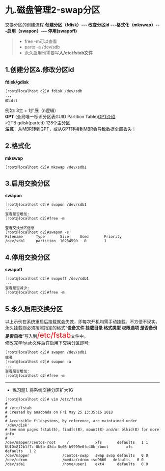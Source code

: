 # 九.磁盘管理2-swap分区

交换分区的创建流程
**创建分区（fdisk）--- 改变分区id ---格式化（mkswap）---启用（swapon）--- 停用(swapoff)**  

>* free -m可以查看
>* partx -a /dev/sdb
>* 永久启用也需要写**入/etc/fstab文件**

## 1.创建分区&.修改分区id
**fdisk/gdisk**
```
[root@localhost d2]# fdisk /dev/sdb
...
改id:t
```

例如: 3主 + 1扩展（n逻辑）  
**GPT** (全局唯一标识分区表GUID Partition Table)[GPT介绍](<https://zh.wikipedia.org/wiki/GUID%E7%A3%81%E7%A2%9F%E5%88%86%E5%89%B2%E8%A1%A8>)  
\>2TB  gdisk(parted)  128个主分区  
**注意**：从MBR转到GPT，或从GPT转换到MBR会导致数据全部丢失！

## 2.格式化
**mkswap**
```
[root@localhost d2]# mkswap /dev/sdb1
```

## 3.启用交换分区
**swapon**
```
[root@localhost d2]# swapon /dev/sdb1
...
查看是否增加:
[root@localhost d2]#free -m

查看交换分区信息
[root@localhost d2]#swapon -s
Filename      Type       Size     Used       Priority
/dev/sdb1     partition  10234590   0        1
```

## 4.停用交换分区
**swapoff**
```
[root@localhost d2]# swapoff /dev/sdb1
...
查看是否减少:
[root@localhost d2]#free -m
```

## 5.永久启用交换分区
以上示例在系统重启后挂载就会失效，即每次开机均需手动挂载。不方便不现实。永久挂载则必须按照指定的格式“**设备文件 挂载目录 格式类型 权限选项 是否备份 是否自检**”写入到<font color=red size=5>/etc/fstab</font>文件中。   
修改完毕fstab文件后在启用下交换分区即可:  
```
[root@localhost d2]# swapon /dev/sdb1
或者
[root@localhost d2]# swapon -a
...
查看是否增加:
[root@localhost d2]#free -m
```
- - -
* 练习题1. 将系统交换分区扩大1G
```
[root@localhost d2]# vim /etc/fstab 
# 
# /etc/fstab 
# Created by anaconda on Fri May 25 13:35:16 2018 
# 
# Accessible filesystems, by reference, are maintained under '/dev/disk' 
# See man pages fstab(5), findfs(8), mount(8) and/or blkid(8) for more info 
# 
/dev/mapper/centos-root     /            xfs       defaults   1 1 UUID=812b1f7c-8b5b-43da-8c06-b9999e0fe48b /boot        xfs       defaults   1 2 
/dev/mapper               /centos-swap   swap swap defaults   0 0 
/dev/cdrom                /media/cdrom iso9660   defaults   0 0 
/dev/sda1                 /home/user1    ext4      defaults   0 0
```